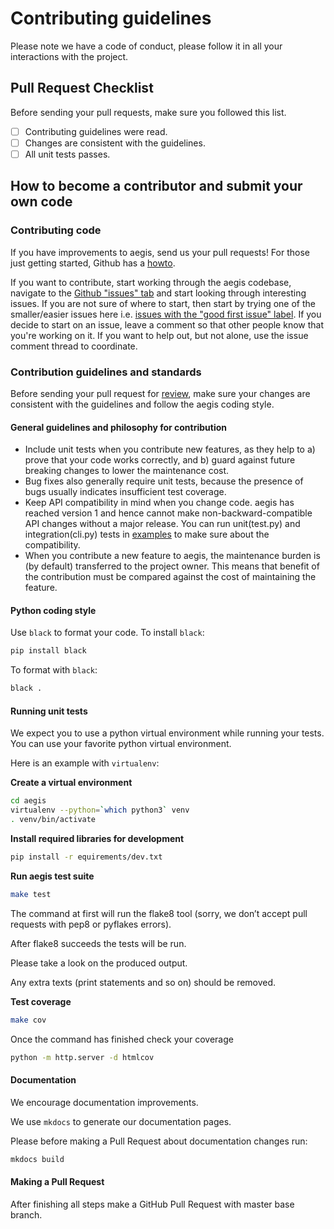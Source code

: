 # Contributing guidelines

Please note we have a code of conduct, please follow it in all your interactions with the project.

## Pull Request Checklist

Before sending your pull requests, make sure you followed this list.

- [ ] Contributing guidelines were read.
- [ ] Changes are consistent with the guidelines.
- [ ] All unit tests passes.

## How to become a contributor and submit your own code
### Contributing code

If you have improvements to aegis, send us your pull requests! For those
just getting started, Github has a [howto](https://help.github.com/articles/using-pull-requests/).

If you want to contribute, start working through the aegis codebase,
navigate to the
[Github "issues" tab](https://github.com/mgurdal/aegis/issues) and start
looking through interesting issues. If you are not sure of where to start, then
start by trying one of the smaller/easier issues here i.e.
[issues with the "good first issue" label](https://github.com/mgurdal/aegis/labels/good%20first%20issue).
If you decide to start on an issue, leave a comment so that other people know that
you're working on it. If you want to help out, but not alone, use the issue
comment thread to coordinate.

### Contribution guidelines and standards

Before sending your pull request for
[review](https://github.com/mgurdal/aegis/pulls),
make sure your changes are consistent with the guidelines and follow the
aegis coding style.

#### General guidelines and philosophy for contribution

*   Include unit tests when you contribute new features, as they help to a)
    prove that your code works correctly, and b) guard against future breaking
    changes to lower the maintenance cost.
*   Bug fixes also generally require unit tests, because the presence of bugs
    usually indicates insufficient test coverage.
*   Keep API compatibility in mind when you change code. aegis has reached version 1 
    and hence cannot make non-backward-compatible API changes without a major release. 
    You can run unit(test.py) and integration(cli.py) tests in [examples](https://github.com/mgurdal/aegis/tree/master/examples) 
    to make sure about the compatibility.
*   When you contribute a new feature to aegis, the maintenance burden is
    (by default) transferred to the project owner. This means that benefit of
    the contribution must be compared against the cost of maintaining the
    feature.

#### Python coding style

Use `black` to format your code. To install `black`:

```bash
pip install black
```

To format with `black`:

```bash
black .
```

#### Running unit tests

We expect you to use a python virtual environment while running your tests. 
You can use your favorite python virtual environment.

Here is an example with `virtualenv`:

**Create a virtual environment**
```bash
cd aegis
virtualenv --python=`which python3` venv
. venv/bin/activate
```

**Install required libraries for development**
```bash
pip install -r equirements/dev.txt
```

**Run aegis test suite**
```bash
make test
```
The command at first will run the flake8 tool (sorry, we don’t accept pull requests with pep8 or pyflakes errors).

After flake8 succeeds the tests will be run.

Please take a look on the produced output.

Any extra texts (print statements and so on) should be removed.

**Test coverage**
```bash
make cov
```

Once the command has finished check your coverage
```bash
python -m http.server -d htmlcov
```

#### Documentation

We encourage documentation improvements. 

We use `mkdocs` to generate our documentation pages.

Please before making a Pull Request about documentation changes run:

```bash
mkdocs build
```

#### Making a Pull Request

After finishing all steps make a GitHub Pull Request with master base branch.

